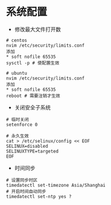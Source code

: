 # 系统配置

- 修改最大文件打开数
```shell
# centos
nvim /etc/security/limits.conf
添加
* soft nofile 65535
sysctl -p # 使配置生效

# ubuntu
nvim /etc/security/limits.conf
添加
* soft nofile 65535
reboot # 需要注销才生效
```

- 关闭安全子系统
```shell
# 临时关闭
setenforce 0

# 永久生效
cat > /etc/selinux/config << EOF
SELINUX=disabled
SELINUXTYPE=targeted
EOF
```

- 时间同步
```shell
# 设置同步时区
timedatectl set-timezone Asia/Shanghai
# 开启时间自动同步
timedatectl set-ntp yes ?
```

